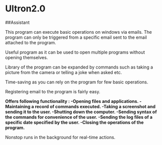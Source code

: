 # Ultron2.0

##Assistant

This program can execute basic operations on windows via emails.
The program can only be triggered from a specific email sent to the email attached to the program.

Useful program as it can be used to open multiple programs without opening themselves.

Library of the program can be expanded by commands such as taking a picture from the camera or telling a joke when asked etc. 

Time-saving as you can rely on the program for few basic operations.

Registering email to the program is fairly easy.

**Offers following functionality :
-Opening files and applications.
-Maintaining a record of commands executed.
-Taking a screenshot and sending it to the user.
-Shutting down the computer.
-Sending syntax of the commands for convenience of the user.
-Sending the log files of a specific date specified by the user.
-Closing the operations of the program.**

Nonstop runs in the background for real-time actions.
